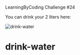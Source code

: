 LearningByCoding Challenge #24

You can drink your 2 liters here:

![drink-water](https://user-images.githubusercontent.com/39729374/156247956-6a99365e-8e4b-493c-8eea-86c28f43c230.png)

# drink-water
